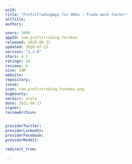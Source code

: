 ```yaml
---
wsId: 
title: "ProfitTradingApp for OKEx - Trade much faster"
altTitle: 
authors:

users: 1000
appId: com.profittrading.forokex
released: 2020-06-11
updated: 2020-07-23
version: "1.2.0"
stars: 4.3
ratings: 16
reviews: 6
size: 19M
website: 
repository: 
issue: 
icon: com.profittrading.forokex.png
bugbounty: 
verdict: stale
date: 2021-08-17
signer: 
reviewArchive:


providerTwitter: 
providerLinkedIn: 
providerFacebook: 
providerReddit: 

redirect_from:

---
```



